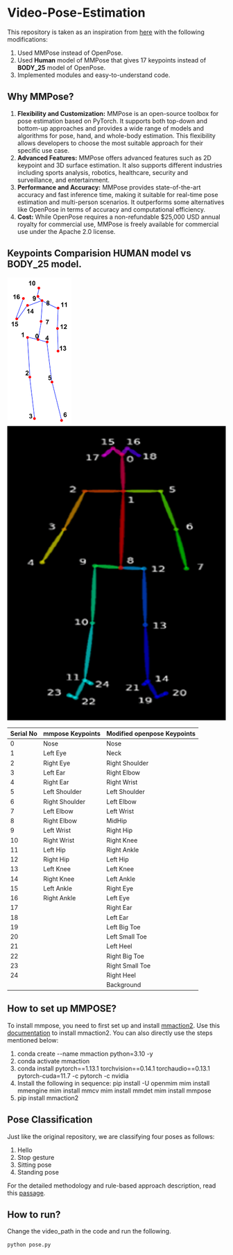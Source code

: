 # Video-Pose-Estimation

This repository is taken as an inspiration from [here](https://github.com/hafizas101/Real-time-human-pose-estimation-and-classification) with the following modifications:
1. Used MMPose instead of OpenPose.
2. Used **Human** model of MMPose that gives 17 keypoints instead of **BODY_25** model of OpenPose.
3. Implemented modules and easy-to-understand code.


## Why MMPose?
1. **Flexibility and Customization:** MMPose is an open-source toolbox for pose estimation based on PyTorch. It supports both top-down and bottom-up approaches and provides a wide range of models and algorithms for pose, hand, and whole-body estimation. This flexibility allows developers to choose the most suitable approach for their specific use case.
2. **Advanced Features:** MMPose offers advanced features such as 2D keypoint and 3D surface estimation. It also supports different industries including sports analysis, robotics, healthcare, security and surveillance, and entertainment.
3. **Performance and Accuracy:** MMPose provides state-of-the-art accuracy and fast inference time, making it suitable for real-time pose estimation and multi-person scenarios. It outperforms some alternatives like OpenPose in terms of accuracy and computational efficiency.
4. **Cost:** While OpenPose requires a non-refundable $25,000 USD annual royalty for commercial use, MMPose is freely available for commercial use under the Apache 2.0 license.

## Keypoints Comparision **HUMAN** model vs **BODY_25** model.

<p float="left">
  <img src="images/keypoints.png"/>
  <img src="images/openpose-keypoints.png"/> 
</p>


| Serial No | mmpose Keypoints   | Modified openpose Keypoints |
|-----------|--------------------|-----------------------------|
| 0         | Nose               | Nose                        |
| 1         | Left Eye           | Neck                        |
| 2         | Right Eye          | Right Shoulder               |
| 3         | Left Ear           | Right Elbow                  |
| 4         | Right Ear          | Right Wrist                  |
| 5         | Left Shoulder      | Left Shoulder                |
| 6         | Right Shoulder     | Left Elbow                   |
| 7         | Left Elbow         | Left Wrist                   |
| 8         | Right Elbow        | MidHip                       |
| 9         | Left Wrist         | Right Hip                    |
| 10        | Right Wrist        | Right Knee                   |
| 11        | Left Hip           | Right Ankle                  |
| 12        | Right Hip          | Left Hip                     |
| 13        | Left Knee          | Left Knee                    |
| 14        | Right Knee         | Left Ankle                   |
| 15        | Left Ankle         | Right Eye                    |
| 16        | Right Ankle        | Left Eye                     |
| 17        |                    | Right Ear                    |
| 18        |                    | Left Ear                     |
| 19        |                    | Left Big Toe                 |
| 20        |                    | Left Small Toe               |
| 21        |                    | Left Heel                    |
| 22        |                    | Right Big Toe                |
| 23        |                    | Right Small Toe              |
| 24        |                    | Right Heel                   |
|           |                    | Background                   |

## How to set up MMPOSE?
To install mmpose, you need to first set up and install [mmaction2](https://github.com/open-mmlab/mmaction2).
Use this [documentation](https://mmaction2.readthedocs.io/en/latest/get_started/installation.html) to install mmaction2.
You can also directly use the steps mentioned below:
1. conda create --name mmaction python=3.10 -y
2. conda activate mmaction
3. conda install pytorch==1.13.1 torchvision==0.14.1 torchaudio==0.13.1 pytorch-cuda=11.7 -c pytorch -c nvidia
4. Install the following in sequence:
  pip install -U openmim
  mim install mmengine
  mim install mmcv
  mim install mmdet
  mim install mmpose
5. pip install mmaction2

## Pose Classification
Just like the original repository, we are classifying four poses as follows:
1. Hello 
2. Stop gesture
3. Sitting pose
4. Standing pose
   
For the detailed methodology and rule-based approach description, read this [passage](https://github.com/hafizas101/Real-time-human-pose-estimation-and-classification#pose-classification).

## How to run?
Change the video_path in the code and run the following.
```bash
python pose.py
